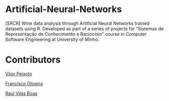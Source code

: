 # Artificial-Neural-Networks
[SRCR] Wine data analysis through Artificial Neural Networks trained datasets using R. Developed as part of a series of projects for "Sistemas de Representação de Conhecimento e Raciocínio" course in Computer Software Engineering at University of Minho.

# Contributors

[Vitor Peixoto](https://github.com/VitorPeixoto97)

[Francisco Oliveira](https://github.com/Tibblue)

[Raul Vilas Boas](https://github.com/MrBoas)
